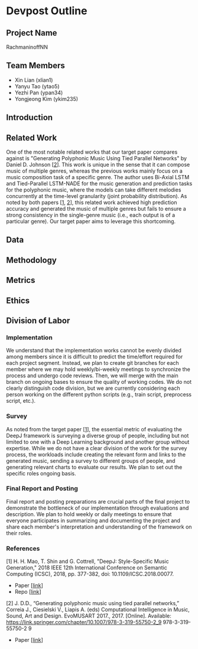 # Devpost Outline

## Project Name
RachmaninoffNN

## Team Members
* Xin Lian (xlian1)
* Yanyu Tao (ytao5)
* Yezhi Pan (ypan34)
* Yongjeong Kim (ykim235)

## Introduction

## Related Work
One of the most notable related works that our target paper compares against is "Generating Polyphonic Music Using Tied Parallel Networks" by Daniel D. Johnson [[2][related_work_1]]. This work is unique in the sense that it can compose music of multiple genres, whereas the previous works mainly focus on a music composition task of a specific genre. The author uses Bi-Axial LSTM and Tied-Parallel LSTM-NADE for the music generation and prediction tasks for the polyphonic music, where the models can take different melodies concurrently at the time-level granularity (joint probability distribution). As noted by both papers [[1][target], [2][related_work_1]], this related work achieved high prediction accuracy and generated the music of multiple genres but fails to ensure a strong consistency in the single-genre music (i.e., each output is of a particular genre). Our target paper aims to leverage this shortcoming.

## Data

## Methodology

## Metrics

## Ethics

## Division of Labor

### Implementation
We understand that the implementation works cannot be evenly divided among members since it is difficult to predict the time/effort required for each project segment. Instead, we plan to create git branches for each member where we may hold weekly/bi-weekly meetings to synchronize the process and undergo code reviews. Then, we will merge with the main branch on ongoing bases to ensure the quality of working codes. We do not clearly distinguish code division, but we are currently considering each person working on the different python scripts (e.g., train script, preprocess script, etc.).

### Survey
As noted from the target paper [[1][target]], the essential metric of evaluating the DeepJ framework is surveying a diverse group of people, including but not limited to one with a Deep Learning background and another group without expertise. While we do not have a clear division of the work for the survey process, the workloads include creating the relevant form and links to the generated music, sending a survey to different groups of people, and generating relevant charts to evaluate our results. We plan to set out the specific roles ongoing basis.

### Final Report and Posting
Final report and posting preparations are crucial parts of the final project to demonstrate the bottleneck of our implementation through evaluations and description. We plan to hold weekly or daily meetings to ensure that everyone participates in summarizing and documenting the project and share each member's interpretation and understanding of the framework on their roles.

### References
[1] H. H. Mao, T. Shin and G. Cottrell, "DeepJ: Style-Specific Music Generation," 2018 IEEE 12th International Conference on Semantic Computing (ICSC), 2018, pp. 377-382, doi: 10.1109/ICSC.2018.00077.  
* Paper [[link][target]]  
* Repo [[link][target_code]]  

[2] J. D.D., “Generating polyphonic music using tied parallel networks,” Correia J., Ciesielski V., Liapis A. (eds) Computational Intelligence in Music, Sound, Art and Design. EvoMUSART 2017., 2017. [Online]. Available: https://link.springer.com/chapter/10.1007/978-3-319-55750-2_9 978-3-319-55750-2 9  
* Paper [[link][related_work_1]]  



[target]: https://ieeexplore.ieee.org/document/8334500
[target_code]: https://github.com/calclavia/DeepJ
[related_work_1]: https://link.springer.com/chapter/10.1007/978-3-319-55750-2_9

